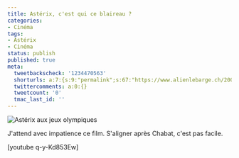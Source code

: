 ```yaml
---
title: Astérix, c'est qui ce blaireau ?
categories:
- Cinéma
tags:
- Astérix
- Cinéma
status: publish
published: true
meta:
  tweetbackscheck: '1234470563'
  shorturls: a:7:{s:9:"permalink";s:67:"https://www.alienlebarge.ch/2007/11/11/asterix-cest-qui-ce-blaireau/";s:7:"tinyurl";s:25:"https://tinyurl.com/dj6wty";s:4:"isgd";s:17:"https://is.gd/is4k";s:5:"bitly";s:18:"https://bit.ly/zfSA";s:5:"snipr";s:22:"https://snipr.com/bc31o";s:5:"snurl";s:22:"https://snurl.com/bc31o";s:7:"snipurl";s:24:"https://snipurl.com/bc31o";}
  twittercomments: a:0:{}
  tweetcount: '0'
  tmac_last_id: ''
---
```

<img src="https://dlgjp9x71cipk.cloudfront.net/2007/11/asterix.png" alt="Astérix aux jeux olympiques" />

J'attend avec impatience ce film. S'aligner après Chabat, c'est pas facile.

<!--more-->

[youtube q-y-Kd853Ew]
